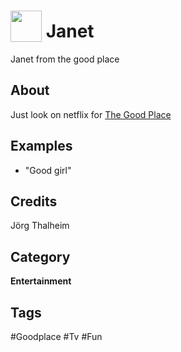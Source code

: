 # <img src="https://raw.githack.com/FortAwesome/Font-Awesome/master/svgs/solid/venus.svg" card_color="#6C4FF3" width="50" height="50" style="vertical-align:bottom"/> Janet
Janet from the good place

## About
Just look on netflix for [The Good Place](https://en.wikipedia.org/wiki/The_Good_Place)

## Examples
* "Good girl"

## Credits
Jörg Thalheim

## Category
**Entertainment**

## Tags
#Goodplace
#Tv
#Fun
